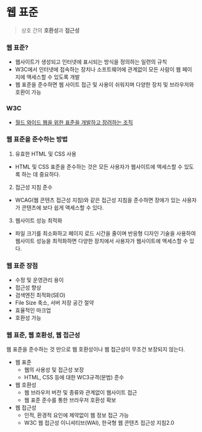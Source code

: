 # 웹 표준
> 상호 간의 **호환성**과 **접근성**

### 웹 표준?
- 웹사이트가 생성되고 인터넷에 표시되는 방식을 정의하는 일련의 규칙
- W3C에서 인터넷에 접속하는 장치나 소프트웨어에 관계없이 모든 사람이 웹 페이지에 액세스할 수 있도록 개발
- 웹 표준을 준수하면 웹 사이트 접근 및 사용이 쉬워지며 다양한 장치 및 브라우저와 호환이 가능

### W3C
- [월드 와이드 웹을 위한 표준을 개발하고 장려하는 조직](https://ko.wikipedia.org/wiki/W3C)

### 웹 표준을 준수하는 방법
1. 유효한 HTML 및 CSS 사용
- HTML 및 CSS 표준을 준수하는 것은 모든 사용자가 웹사이트에 액세스할 수 있도록 하는 데 중요하다.
2. 접근성 지침 준수
- WCAG(웹 콘텐츠 접근성 지침)와 같은 접근성 지침을 준수하면 장애가 있는 사용자가 콘텐츠에 보다 쉽게 액세스할 수 있다.
3. 웹사이트 성능 최적화
- 파일 크기를 최소화하고 페이지 로드 시간을 줄이며 반응형 디자인 기술을 사용하여 웹사이트 성능을 최적화하면 다양한 장치에서 사용자가 웹사이트에 액세스할 수 있다.

### 웹 표준 장점
- 수정 및 운영관리 용이
- 접근성 향상
- 검색엔진 최적화(SEO)
- File Size 축소, 서버 저장 공간 절약
- 효율적인 마크업
- 호환성 가능

### 웹 표준, 웹 호환성, 웹 접근성
웹 표준을 준수하는 것 만으로 웹 호환성이나 웹 접근성이 무조건 보장되지 않는다.
- 웹 표준
  - 웹의 사용성 및 접근성 보장
  - HTML, CSS 등에 대한 WC3규격(문법) 준수
- 웹 호환성
  - 웹 브라우저 버전 및 종류와 관계없이 웹사이트 접근
  - 웹 표준 준수를 통한 브라우저 호환성 확보
- 웹 접근성
  - 인적, 환경적 요인에 제약없이 웹 정보 접근 가능
  - W3C 웹 접근성 이니셔티브(WAI), 한국형 웹 콘텐츠 접근성 지침2.0 

